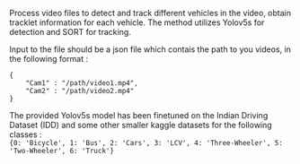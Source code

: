 Process video files to detect and track different vehicles in the video, obtain tracklet information for each vehicle. The method utilizes Yolov5s for detection and SORT for tracking.

Input to the file should be a json file which contais the path to you videos, in the following format : 
```
{
    "Cam1" : "/path/video1.mp4",
    "Cam2" : "/path/video2.mp4"
}
```

The provided Yolov5s model has been finetuned on the Indian Driving Dataset (IDD) and some other smaller kaggle datasets for the following classes : \
```{0: 'Bicycle', 1: 'Bus', 2: 'Cars', 3: 'LCV', 4: 'Three-Wheeler', 5: 'Two-Wheeler', 6: 'Truck'}```
